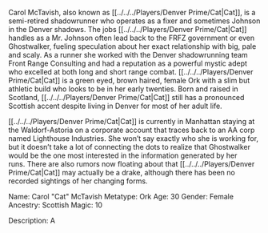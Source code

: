 Carol McTavish, also known as [[../../../Players/Denver Prime/Cat|Cat]], is a semi-retired shadowrunner who operates as a fixer and sometimes Johnson in the Denver shadows. The jobs [[../../../Players/Denver Prime/Cat|Cat]] handles as a Mr. Johnson often lead back to the FRFZ government or even Ghostwalker, fueling speculation about her exact relationship with big, pale and scaly. As a runner she worked with the Denver shadowrunning team Front Range Consulting and had a reputation as a powerful mystic adept who excelled at both long and short range combat. [[../../../Players/Denver Prime/Cat|Cat]] is a green eyed, brown haired, female Ork with a slim but athletic build who looks to be in her early twenties. Born and raised in Scotland, [[../../../Players/Denver Prime/Cat|Cat]] still has a pronounced Scottish accent despite living in Denver for most of her adult life.

[[../../../Players/Denver Prime/Cat|Cat]] is currently in Manhattan staying at the Waldorf-Astoria on a corporate account that traces back to an AA corp named Lighthouse Industries. She won’t say exactly who she is working for, but it doesn’t take a lot of connecting the dots to realize that Ghostwalker would be the one most interested in the information generated by her runs. There are also rumors now floating about that [[../../../Players/Denver Prime/Cat|Cat]] may actually be a drake, although there has been no recorded sightings of her changing forms.

Name: Carol "Cat" McTavish
Metatype: Ork
Age: 30
Gender: Female
Ancestry: Scottish
Magic: 10

Description: A 